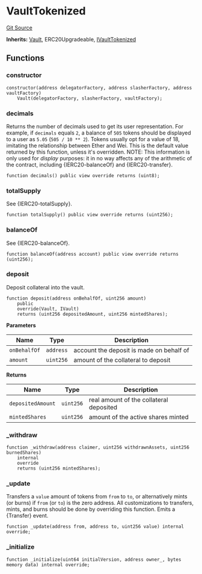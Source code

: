 # VaultTokenized
[Git Source](https://github.com/symbioticfi/core/blob/5ab692fe7f696ff6aee61a77fae37dc444e1c86e/src/contracts/vault/VaultTokenized.sol)

**Inherits:**
[Vault](/Users/andreikorokhov/symbiotic/core/docs/autogen/src/src/contracts/vault/Vault.sol/contract.Vault.md), ERC20Upgradeable, [IVaultTokenized](/Users/andreikorokhov/symbiotic/core/docs/autogen/src/src/interfaces/vault/IVaultTokenized.sol/interface.IVaultTokenized.md)


## Functions
### constructor


```solidity
constructor(address delegatorFactory, address slasherFactory, address vaultFactory)
    Vault(delegatorFactory, slasherFactory, vaultFactory);
```

### decimals

Returns the number of decimals used to get its user representation.
For example, if `decimals` equals `2`, a balance of `505` tokens should
be displayed to a user as `5.05` (`505 / 10 ** 2`).
Tokens usually opt for a value of 18, imitating the relationship between
Ether and Wei. This is the default value returned by this function, unless
it's overridden.
NOTE: This information is only used for _display_ purposes: it in
no way affects any of the arithmetic of the contract, including
{IERC20-balanceOf} and {IERC20-transfer}.


```solidity
function decimals() public view override returns (uint8);
```

### totalSupply

See {IERC20-totalSupply}.


```solidity
function totalSupply() public view override returns (uint256);
```

### balanceOf

See {IERC20-balanceOf}.


```solidity
function balanceOf(address account) public view override returns (uint256);
```

### deposit

Deposit collateral into the vault.


```solidity
function deposit(address onBehalfOf, uint256 amount)
    public
    override(Vault, IVault)
    returns (uint256 depositedAmount, uint256 mintedShares);
```
**Parameters**

|Name|Type|Description|
|----|----|-----------|
|`onBehalfOf`|`address`|account the deposit is made on behalf of|
|`amount`|`uint256`|amount of the collateral to deposit|

**Returns**

|Name|Type|Description|
|----|----|-----------|
|`depositedAmount`|`uint256`|real amount of the collateral deposited|
|`mintedShares`|`uint256`|amount of the active shares minted|


### _withdraw


```solidity
function _withdraw(address claimer, uint256 withdrawnAssets, uint256 burnedShares)
    internal
    override
    returns (uint256 mintedShares);
```

### _update

Transfers a `value` amount of tokens from `from` to `to`, or alternatively mints (or burns) if `from`
(or `to`) is the zero address. All customizations to transfers, mints, and burns should be done by overriding
this function.
Emits a {Transfer} event.


```solidity
function _update(address from, address to, uint256 value) internal override;
```

### _initialize


```solidity
function _initialize(uint64 initialVersion, address owner_, bytes memory data) internal override;
```

